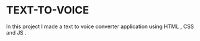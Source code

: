 # TEXT-TO-VOICE
In this project I made a text to voice converter application using HTML , CSS and JS .   
